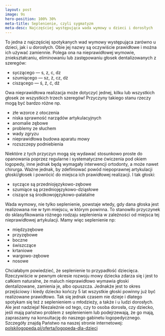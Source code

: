 ```yaml
---
layout: post
image: 9s
hero-position: 100% 30%
meta-title: Seplenienie, czyli sygmatyzm
meta-desc: Najczęściej występująca wada wymowy u dzieci i dorosłych
---
```


To jedna z najczęściej spotykanych wad wymowy występująca zarówno u dzieci, jak i u dorosłych. Obie jej nazwy są oczywiście prawidłowe i można ich używać zamiennie. 
Polega ona na nieprawidłowej wymowie, zniekształcaniu, eliminowaniu lub zastępowaniu głosek dentalizowanych z szeregów:
  
  - syczącego — s, z, c, dz 
  - szumiącego — sz, ż, cz, dż
  - ciszącego — ś, ź, ć, dź

Owa nieprawidłowa realizacja może dotyczyć jednej, kilku lub wszystkich głosek ze wszystkich trzech szeregów!
Przyczyny takiego stanu rzeczy mogą być bardzo różne np.
  - złe wzorce z otoczenia
  - niska sprawność narządów artykulacyjnych
  - anomalie zębowe
  - problemy ze słuchem
  - wady zgryzu
  - nieprawidłowa budowa aparatu mowy
  - rozszczepy podniebienia

Niektóre z tych przyczyn mogą się wydawać stosunkowo proste do opanowania poprzez regularne i systematyczne ćwiczenia pod okiem logopedy, inne jednak będą wymagały interwencji ortodonty, a może nawet chirurga. Ważne jednak, by zdefiniować powód niepoprawnej artykulacji głoski/głosek i powrócić do miejsca ich prawidłowej realizacji. I tak głoski:

  - syczące są przedniojęzykowo-zębowe
  - szumiące są przedniojęzykowo-dziąsłowe
  - ciszące są środkowojęzykowo-palatalne

Wada wymowy, nie tylko seplenienie, powstaje wtedy, gdy dana głoska jest realizowana nie w tym miejscu, w którym powinna. To stanowiło przyczynek do sklasyfikowania różnego rodzaju seplenienia w zależności od miejsca tej nieprawidłowej artykulacji. Mamy więc seplenienie np:

  - międzyzębowe
  - przyzębowe
  - boczne
  - świszczące
  - krtaniowe
  - wargowo-zębowe
  - nosowe

Chciałabym powiedzieć, że seplenienie to przypadłość dziecięca. Rzeczywiście w pewnym okresie rozwoju mowy dziecka zdarza się i jest to całkiem naturalne, że maluch nieprawidłowo wymawia głoski dentalizowane, zamienia je, albo opuszcza. Jednakże jest to okres przejściowy i kiedy dziecko kończy 5 lat wszystkie głoski powinny już być realizowane prawidłowo. Tak się jednak czasem nie dzieje i dlatego spotykam się też z seplenieniem u młodzieży, a także i u ludzi dorosłych.
Ale jest nadzieja! Niezależnie od tego, czy to osoba dorosła, czy dziecko, jeśli mają państwo problem z seplenieniem lub podejrzewają, że go mają, zapraszamy na konsultację do naszego gabinetu logopedycznego. 
Szczegóły znajdą Państwo na naszej stronie internetowej:
[polskilogopeda.pl/oferta/logopeda-dla-dzieci](/oferta/logopeda-dla-dzieci)
